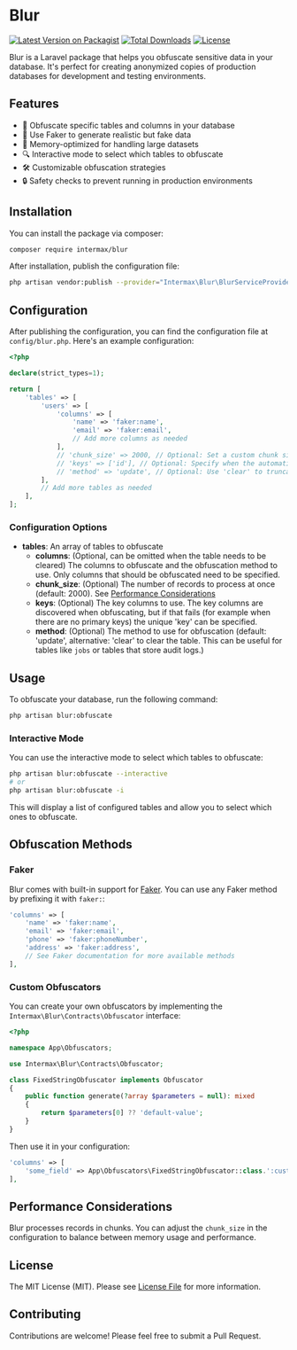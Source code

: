 # Blur

[![Latest Version on Packagist](https://img.shields.io/packagist/v/intermax/blur.svg?style=flat-square)](https://packagist.org/packages/intermax/blur)
[![Total Downloads](https://img.shields.io/packagist/dt/intermax/blur.svg?style=flat-square)](https://packagist.org/packages/intermax/blur)
[![License](https://img.shields.io/packagist/l/intermax/blur.svg?style=flat-square)](https://packagist.org/packages/intermax/blur)

Blur is a Laravel package that helps you obfuscate sensitive data in your database. It's perfect for creating anonymized copies of production databases for development and testing environments.

## Features

- 🔄 Obfuscate specific tables and columns in your database
- 🧩 Use Faker to generate realistic but fake data
- 🚀 Memory-optimized for handling large datasets
- 🔍 Interactive mode to select which tables to obfuscate
- 🛠️ Customizable obfuscation strategies
- 🔒 Safety checks to prevent running in production environments

## Installation

You can install the package via composer:

```bash
composer require intermax/blur
```

After installation, publish the configuration file:

```bash
php artisan vendor:publish --provider="Intermax\Blur\BlurServiceProvider"
```

## Configuration

After publishing the configuration, you can find the configuration file at `config/blur.php`. Here's an example configuration:

```php
<?php

declare(strict_types=1);

return [
    'tables' => [
        'users' => [
            'columns' => [
                'name' => 'faker:name',
                'email' => 'faker:email',
                // Add more columns as needed
            ],
            // 'chunk_size' => 2000, // Optional: Set a custom chunk size for processing
            // 'keys' => ['id'], // Optional: Specify when the automatic discovery won't work
            // 'method' => 'update', // Optional: Use 'clear' to truncate the table instead
        ],
        // Add more tables as needed
    ],
];
```

### Configuration Options

- **tables**: An array of tables to obfuscate
  - **columns**: (Optional, can be omitted when the table needs to be cleared) The columns to obfuscate and the obfuscation method to use. Only columns that should be obfuscated need to be specified.
  - **chunk_size**: (Optional) The number of records to process at once (default: 2000). See [Performance Considerations](#performance-considerations)
  - **keys**: (Optional) The key columns to use. The key columns are discovered when obfuscating, but if that fails (for example when there are no primary keys) the unique 'key' can be specified.
  - **method**: (Optional) The method to use for obfuscation (default: 'update', alternative: 'clear' to clear the table. This can be useful for tables like `jobs` or tables that store audit logs.)

## Usage

To obfuscate your database, run the following command:

```bash
php artisan blur:obfuscate
```

### Interactive Mode

You can use the interactive mode to select which tables to obfuscate:

```bash
php artisan blur:obfuscate --interactive
# or
php artisan blur:obfuscate -i
```

This will display a list of configured tables and allow you to select which ones to obfuscate.

## Obfuscation Methods

### Faker

Blur comes with built-in support for [Faker](https://github.com/FakerPHP/Faker). You can use any Faker method by prefixing it with `faker:`:

```php
'columns' => [
    'name' => 'faker:name',
    'email' => 'faker:email',
    'phone' => 'faker:phoneNumber',
    'address' => 'faker:address',
    // See Faker documentation for more available methods
],
```

### Custom Obfuscators

You can create your own obfuscators by implementing the `Intermax\Blur\Contracts\Obfuscator` interface:

```php
<?php

namespace App\Obfuscators;

use Intermax\Blur\Contracts\Obfuscator;

class FixedStringObfuscator implements Obfuscator
{
    public function generate(?array $parameters = null): mixed
    {
        return $parameters[0] ?? 'default-value';
    }
}
```

Then use it in your configuration:

```php
'columns' => [
    'some_field' => App\Obfuscators\FixedStringObfuscator::class.':custom-value',
],
```

## Performance Considerations

Blur processes records in chunks. You can adjust the `chunk_size` in the configuration to balance between memory usage and performance.


## License

The MIT License (MIT). Please see [License File](LICENSE) for more information.

## Contributing

Contributions are welcome! Please feel free to submit a Pull Request.
